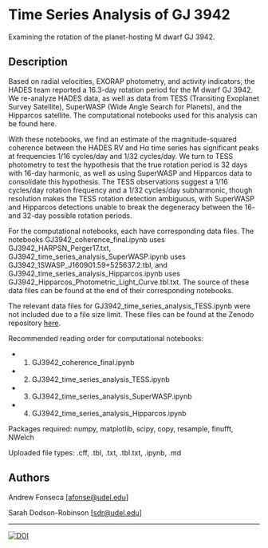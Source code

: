 # Time Series Analysis of GJ 3942

Examining the rotation of the planet-hosting M dwarf GJ 3942.

## Description

Based on radial velocities, EXORAP photometry, and activity indicators, the HADES team reported a 16.3-day rotation period for the M dwarf GJ 3942. We re-analyze HADES data, as well as data from TESS (Transiting Exoplanet Survey Satellite), SuperWASP (Wide Angle Search for Planets), and the Hipparcos satellite. The computational notebooks used for this analysis can be found here. 

With these notebooks, we find an estimate of the magnitude-squared coherence between the HADES RV and Hα time series has significant peaks at frequencies 1/16 cycles/day and 1/32 cycles/day. We turn to TESS photometry to test the hypothesis that the true rotation period is 32 days with 16-day harmonic, as well as using SuperWASP and Hipparcos data to consolidate this hypothesis. The TESS observations suggest a 1/16 cycles/day rotation frequency and a 1/32 cycles/day subharmonic, though resolution makes the TESS rotation detection ambiguous, with SuperWASP and Hipparcos detections unable to break the degeneracy between the 16- and 32-day possible rotation periods.

For the computational notebooks, each have corresponding data files. The notebooks GJ3942_coherence_final.ipynb uses GJ3942_HARPSN_Perger17.txt, GJ3942_time_series_analysis_SuperWASP.ipynb uses GJ3942_1SWASP_J160901.59+525637.2.tbl, and GJ3942_time_series_analysis_Hipparcos.ipynb uses GJ3942_Hipparcos_Photometric_Light_Curve.tbl.txt. The source of these data files can be found at the end of their corresponding notebooks.

The relevant data files for GJ3942_time_series_analysis_TESS.ipynb were not included due to a file size limit. These files can be found at the Zenodo repository [here](https://doi.org/10.5281/zenodo.14187051). 

Recommended reading order for computational notebooks:
 - 1. GJ3942_coherence_final.ipynb
 - 2. GJ3942_time_series_analysis_TESS.ipynb
 - 3. GJ3942_time_series_analysis_SuperWASP.ipynb
 - 4. GJ3942_time_series_analysis_Hipparcos.ipynb

Packages required: numpy, matplotlib, scipy, copy, resample, finufft, NWelch

Uploaded file types: .cff, .tbl, .txt, .tbl.txt, .ipynb, .md

## Authors

Andrew Fonseca
[afonse@udel.edu]

Sarah Dodson-Robinson
[sdr@udel.edu]

---

[![DOI](https://zenodo.org/badge/830615706.svg)](https://doi.org/10.5281/zenodo.14187051)

